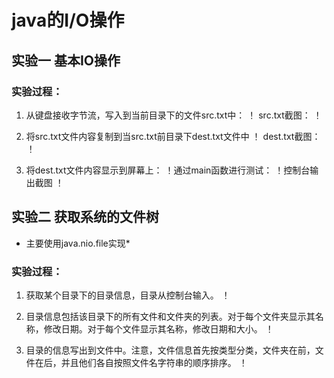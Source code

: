 java的I/O操作
=======

实验一 基本IO操作
------------------
 ### 实验过程：
 
1. 从键盘接收字节流，写入到当前目录下的文件src.txt中：
！[](http://github.com/123012013021/javaSpace/raw/master/IOstream/img/1.png)
src.txt截图：
！[](http://github.com/123012013021/javaSpace/raw/master/IOstream/img/2.png)

2. 将src.txt文件内容复制到当src.txt前目录下dest.txt文件中
！[](http://github.com/123012013021/javaSpace/raw/master/IOstream/img/3.png)
dest.txt截图：
！[](http://github.com/123012013021/javaSpace/raw/master/IOstream/img/4.png)
3. 将dest.txt文件内容显示到屏幕上：
！[](http://github.com/123012013021/javaSpace/raw/master/IOstream/img/5.png)通过main函数进行测试：
！[](http://github.com/123012013021/javaSpace/raw/master/IOstream/img/6.png)控制台输出截图
！[](http://github.com/123012013021/javaSpace/raw/master/IOstream/img/7.png)

实验二 获取系统的文件树
------------------
* 主要使用java.nio.file实现*

 ### 实验过程：
1.  获取某个目录下的目录信息，目录从控制台输入。
！[](http://github.com/123012013021/javaSpace/raw/master/IOstream/img/11.png)

2.  目录信息包括该目录下的所有文件和文件夹的列表。对于每个文件夹显示其名称，修改日期。对于每个文件显示其名称，修改日期和大小。
！[](http://github.com/123012013021/javaSpace/raw/master/IOstream/img/12.png)

3. 目录的信息写出到文件中。注意，文件信息首先按类型分类，文件夹在前，文件在后，并且他们各自按照文件名字符串的顺序排序。
！[](http://github.com/123012013021/javaSpace/raw/master/IOstream/img/13.png)





